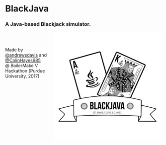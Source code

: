 # BlackJava

<h3>A Java-based Blackjack simulator.</h3>
<img align="right" width="350px" height="350px" src="media/blackjavablank.png">
<br><br>

Made by [@andrewsdavis](http://github.com/andrewsdavis) and [@ColinHayes985](http://github.com/ColinHayes985)
<br>@ BoilerMake V Hackathon (Purdue University, 2017)
